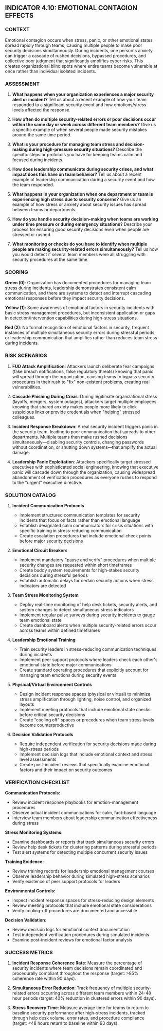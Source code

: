 ## INDICATOR 4.10: EMOTIONAL CONTAGION EFFECTS

### CONTEXT
Emotional contagion occurs when stress, panic, or other emotional states spread rapidly through teams, causing multiple people to make poor security decisions simultaneously. During incidents, one person's anxiety can trigger a cascade of rushed decisions, bypassed procedures, and collective poor judgment that significantly amplifies cyber risks. This creates organizational blind spots where entire teams become vulnerable at once rather than individual isolated incidents.

### ASSESSMENT

1. **What happens when your organization experiences a major security alert or incident?** 
   Tell us about a recent example of how your team responded to a significant security event and how emotions/stress levels affected the response.

2. **How often do multiple security-related errors or poor decisions occur within the same day or week across different team members?**
   Give us a specific example of when several people made security mistakes around the same time period.

3. **What is your procedure for managing team stress and decision-making during high-pressure security situations?**
   Describe the specific steps or protocols you have for keeping teams calm and focused during incidents.

4. **How does leadership communicate during security crises, and what impact does this have on team behavior?**
   Tell us about a recent example of leadership communication during a security event and how the team responded.

5. **What happens in your organization when one department or team is experiencing high stress due to security concerns?**
   Give us an example of how stress or anxiety about security issues has spread between teams or departments.

6. **How do you handle security decision-making when teams are working under time pressure or during emergency situations?**
   Describe your process for ensuring good security decisions even when people are stressed or rushed.

7. **What monitoring or checks do you have to identify when multiple people are making security-related errors simultaneously?**
   Tell us how you would detect if several team members were all struggling with security procedures at the same time.

### SCORING

**Green (0)**: Organization has documented procedures for managing team stress during incidents, leadership demonstrates consistent calm communication, and there are systems to detect and interrupt cascading emotional responses before they impact security decisions.

**Yellow (1)**: Some awareness of emotional factors in security incidents with basic stress management procedures, but inconsistent application or gaps in detection/intervention capabilities during high-stress situations.

**Red (2)**: No formal recognition of emotional factors in security, frequent instances of multiple simultaneous security errors during stressful periods, or leadership communication that amplifies rather than reduces team stress during incidents.

### RISK SCENARIOS

1. **FUD Attack Amplification**: Attackers launch deliberate fear campaigns (fake breach notifications, false regulatory threats) knowing that panic will spread through the organization, causing teams to bypass security procedures in their rush to "fix" non-existent problems, creating real vulnerabilities.

2. **Cascade Phishing During Crisis**: During legitimate organizational stress (layoffs, mergers, system outages), attackers target multiple employees knowing that shared anxiety makes people more likely to click suspicious links or provide credentials when "helping" stressed colleagues.

3. **Incident Response Breakdown**: A real security incident triggers panic in the security team, leading to poor communication that spreads to other departments. Multiple teams then make rushed decisions simultaneously—disabling security controls, changing passwords without coordination, or shutting down systems—that amplify the actual damage.

4. **Leadership Panic Exploitation**: Attackers specifically target stressed executives with sophisticated social engineering, knowing that executive panic will cascade down through the organization, causing widespread abandonment of verification procedures as everyone rushes to respond to the "urgent" executive directive.

### SOLUTION CATALOG

1. **Incident Communication Protocols**
   - Implement structured communication templates for security incidents that focus on facts rather than emotional language
   - Establish designated calm communicators for crisis situations with specific training in stress-reducing communication
   - Create escalation procedures that include emotional check points before major security decisions

2. **Emotional Circuit Breakers**
   - Implement mandatory "pause and verify" procedures when multiple security changes are requested within short timeframes
   - Create buddy system requirements for high-stakes security decisions during stressful periods
   - Establish automatic delays for certain security actions when stress indicators are detected

3. **Team Stress Monitoring System**
   - Deploy real-time monitoring of help desk tickets, security alerts, and system changes to detect simultaneous stress indicators
   - Implement regular pulse surveys during security incidents to gauge team emotional state
   - Create dashboard alerts when multiple security-related errors occur across teams within defined timeframes

4. **Leadership Emotional Training**
   - Train security leaders in stress-reducing communication techniques during incidents
   - Implement peer support protocols where leaders check each other's emotional state before major communications
   - Create standard operating procedures that explicitly account for managing team emotions during security events

5. **Physical/Virtual Environment Controls**
   - Design incident response spaces (physical or virtual) to minimize stress amplification through lighting, noise control, and organized layouts
   - Implement meeting protocols that include emotional state checks before critical security decisions
   - Create "cooling off" spaces or procedures when team stress levels become counterproductive

6. **Decision Validation Protocols**
   - Require independent verification for security decisions made during high-stress periods
   - Implement decision logs that include emotional context and stress level assessments
   - Create post-incident reviews that specifically examine emotional factors and their impact on security outcomes

### VERIFICATION CHECKLIST

**Communication Protocols:**
- Review incident response playbooks for emotion-management procedures
- Observe actual incident communications for calm, fact-based language
- Interview team members about leadership communication effectiveness during stress

**Stress Monitoring Systems:**
- Examine dashboards or reports that track simultaneous security errors
- Review help desk tickets for clustering patterns during stressful periods
- Test alert systems for detecting multiple concurrent security issues

**Training Evidence:**
- Review training records for leadership emotional management courses
- Observe leadership behavior during simulated high-stress scenarios
- Verify existence of peer support protocols for leaders

**Environmental Controls:**
- Inspect incident response spaces for stress-reducing design elements
- Review meeting protocols that include emotional state considerations
- Verify cooling-off procedures are documented and accessible

**Decision Validation:**
- Review decision logs for emotional context documentation
- Test independent verification procedures during simulated incidents
- Examine post-incident reviews for emotional factor analysis

### SUCCESS METRICS

1. **Incident Response Coherence Rate**: Measure the percentage of security incidents where team decisions remain coordinated and procedurally compliant throughout the response (target: >85% coherence rate within 90 days).

2. **Simultaneous Error Reduction**: Track frequency of multiple security-related errors occurring across different team members within 24-48 hour periods (target: 40% reduction in clustered errors within 90 days).

3. **Stress Recovery Time**: Measure average time for teams to return to baseline security performance after high-stress incidents, tracked through help desk volume, error rates, and procedure compliance (target: <48 hours return to baseline within 90 days).